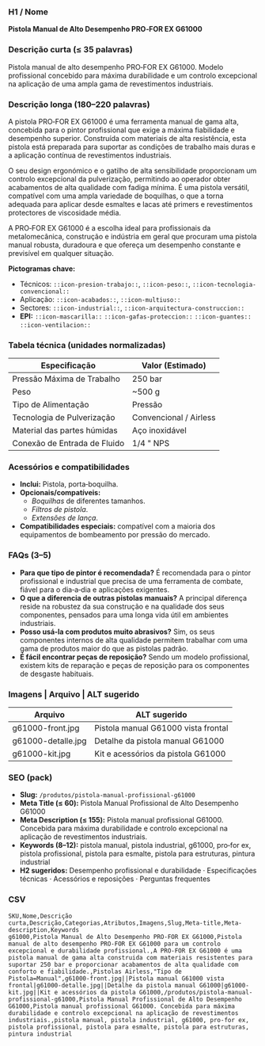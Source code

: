 ### H1 / Nome
**Pistola Manual de Alto Desempenho PRO‑FOR EX G61000**

### Descrição curta (≤ 35 palavras)
Pistola manual de alto desempenho PRO‑FOR EX G61000. Modelo profissional concebido para máxima durabilidade e um controlo excepcional na aplicação de uma ampla gama de revestimentos industriais.

### Descrição longa (180–220 palavras)
A pistola PRO‑FOR EX G61000 é uma ferramenta manual de gama alta, concebida para o pintor profissional que exige a máxima fiabilidade e desempenho superior. Construída com materiais de alta resistência, esta pistola está preparada para suportar as condições de trabalho mais duras e a aplicação contínua de revestimentos industriais.

O seu design ergonómico e o gatilho de alta sensibilidade proporcionam um controlo excepcional da pulverização, permitindo ao operador obter acabamentos de alta qualidade com fadiga mínima. É uma pistola versátil, compatível com uma ampla variedade de boquilhas, o que a torna adequada para aplicar desde esmaltes e lacas até primers e revestimentos protectores de viscosidade média.

A PRO‑FOR EX G61000 é a escolha ideal para profissionais da metalomecânica, construção e indústria em geral que procuram uma pistola manual robusta, duradoura e que ofereça um desempenho constante e previsível em qualquer situação.

**Pictogramas chave:**
- Técnicos: `::icon-presion-trabajo::`, `::icon-peso::`, `::icon-tecnologia-convencional::`
- Aplicação: `::icon-acabados::`, `::icon-multiuso::`
- Sectores: `::icon-industrial::`, `::icon-arquitectura-construccion::`
- **EPI:** `::icon-mascarilla::` `::icon-gafas-proteccion::` `::icon-guantes::` `::icon-ventilacion::`

### Tabela técnica (unidades normalizadas)
| **Especificação**                 | **Valor (Estimado)**                 |
|---|---|
| Pressão Máxima de Trabalho       | 250 bar                               |
| Peso                             | ~500 g                                |
| Tipo de Alimentação              | Pressão                               |
| Tecnologia de Pulverização       | Convencional / Airless               |
| Material das partes húmidas      | Aço inoxidável                        |
| Conexão de Entrada de Fluido     | 1/4 " NPS                             |

### Acessórios e compatibilidades
- **Inclui:** Pistola, porta‑boquilha.
- **Opcionais/compatíveis:**
  - *Boquilhas* de diferentes tamanhos.
  - *Filtros de pistola*.
  - *Extensões de lança*.
- **Compatibilidades especiais:** compatível com a maioria dos equipamentos de bombeamento por pressão do mercado.

### FAQs (3–5)
- **Para que tipo de pintor é recomendada?** É recomendada para o pintor profissional e industrial que precisa de uma ferramenta de combate, fiável para o dia‑a‑dia e aplicações exigentes.
- **O que a diferencia de outras pistolas manuais?** A principal diferença reside na robustez da sua construção e na qualidade dos seus componentes, pensados para uma longa vida útil em ambientes industriais.
- **Posso usá‑la com produtos muito abrasivos?** Sim, os seus componentes internos de alta qualidade permitem trabalhar com uma gama de produtos maior do que as pistolas padrão.
- **É fácil encontrar peças de reposição?** Sendo um modelo profissional, existem kits de reparação e peças de reposição para os componentes de desgaste habituais.

### Imagens | Arquivo | ALT sugerido
| Arquivo             | ALT sugerido                                            |
|---|---|
| g61000-front.jpg    | Pistola manual G61000 vista frontal                      |
| g61000-detalle.jpg  | Detalhe da pistola manual G61000                         |
| g61000-kit.jpg      | Kit e acessórios da pistola G61000                       |

### SEO (pack)
- **Slug:** `/produtos/pistola-manual-profissional-g61000`
- **Meta Title (≤ 60):** Pistola Manual Profissional de Alto Desempenho G61000
- **Meta Description (≤ 155):** Pistola manual profissional G61000. Concebida para máxima durabilidade e controlo excepcional na aplicação de revestimentos industriais.
- **Keywords (8–12):** pistola manual, pistola industrial, g61000, pro‑for ex, pistola profissional, pistola para esmalte, pistola para estruturas, pintura industrial
- **H2 sugeridos:** Desempenho profissional e durabilidade · Especificações técnicas · Acessórios e reposições · Perguntas frequentes

### CSV

```csv
SKU,Nome,Descrição curta,Descrição,Categorias,Atributos,Imagens,Slug,Meta-title,Meta-description,Keywords
g61000,Pistola Manual de Alto Desempenho PRO‑FOR EX G61000,Pistola manual de alto desempenho PRO‑FOR EX G61000 para um controlo excepcional e durabilidade profissional.,A PRO‑FOR EX G61000 é uma pistola manual de gama alta construida com materiais resistentes para suportar 250 bar e proporcionar acabamentos de alta qualidade com conforto e fiabilidade.,Pistolas Airless,"Tipo de Pistola=Manual",g61000-front.jpg||Pistola manual G61000 vista frontal|g61000-detalle.jpg||Detalhe da pistola manual G61000|g61000-kit.jpg||Kit e acessórios da pistola G61000,/produtos/pistola-manual-profissional-g61000,Pistola Manual Profissional de Alto Desempenho G61000,Pistola manual profissional G61000. Concebida para máxima durabilidade e controlo excepcional na aplicação de revestimentos industriais.,pistola manual, pistola industrial, g61000, pro‑for ex, pistola profissional, pistola para esmalte, pistola para estruturas, pintura industrial
```